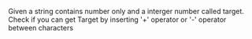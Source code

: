 Given a string contains number only and a interger number called target. Check if you can get Target by inserting '+' operator or '-' operator between characters
